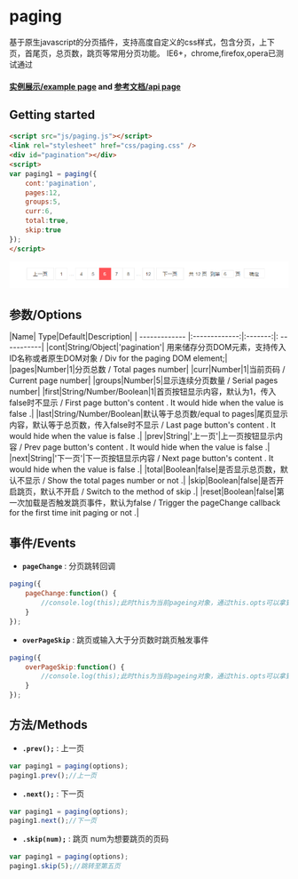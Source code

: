 # paging

基于原生javascript的分页插件，支持高度自定义的css样式，包含分页，上下页，首尾页，总页数，跳页等常用分页功能。
IE6+，chrome,firefox,opera已测试通过

#### [实例展示/example page](https://jinming6568.github.io/paging/) and [参考文档/api page](https://jinming6568.github.io/paging/doc.html)

## Getting started
```html
<script src="js/paging.js"></script>
<link rel="stylesheet" href="css/paging.css" />
<div id="pagination"></div>
<script>
var paging1 = paging({
    cont:'pagination',
    pages:12,
    groups:5,
    curr:6,
    total:true,
    skip:true
});
</script>
```

![demo.png](./src/demo.png)

## 参数/Options

|Name| Type|Default|Description|
| ------------- |:-------------:|:-------:|: -----------|
|cont|String/Object|'pagination'| 用来储存分页DOM元素，支持传入ID名称或者原生DOM对象 / Div for the paging DOM element;|
|pages|Number|1|分页总数 / Total pages number|
|curr|Number|1|当前页码 / Current page number|
|groups|Number|5|显示连续分页数量 / Serial pages number|
|first|String/Number/Boolean|1|首页按钮显示内容，默认为1，传入false时不显示 / First page button's content . It would hide when the value is false .|
|last|String/Number/Boolean|默认等于总页数/equal to pages|尾页显示内容，默认等于总页数，传入false时不显示 / Last page button's content . It would hide when the value is false .|
|prev|String|'上一页'|上一页按钮显示内容 / Prev page button's content . It would hide when the value is false .|
|next|String|'下一页'|下一页按钮显示内容 / Next page button's content . It would hide when the value is false .|
|total|Boolean|false|是否显示总页数，默认不显示 / Show the total pages number or not .|
|skip|Boolean|false|是否开启跳页，默认不开启 / Switch to the method of skip .|
|reset|Boolean|false|第一次加载是否触发跳页事件，默认为false / Trigger the pageChange callback for the first time init paging or not .|

## 事件/Events

* **`pageChange`** : 分页跳转回调
```javascript
paging({
    pageChange:function() {
        //console.log(this);此时this为当前pageing对象，通过this.opts可以拿到当前分页对象参数
    }
});
```

* **`overPageSkip`** : 跳页或输入大于分页数时跳页触发事件
```javascript
paging({
    overPageSkip:function() {
        //console.log(this);此时this为当前pageing对象，通过this.opts可以拿到当前分页对象参数
    }
});
```

## 方法/Methods

* **`.prev();`** : 上一页
```javascript
var paging1 = paging(options);
paging1.prev();//上一页
```

* **`.next();`** : 下一页
```javascript
var paging1 = paging(options);
paging1.next();//下一页
```

* **`.skip(num);`** : 跳页 num为想要跳页的页码
```javascript
var paging1 = paging(options);
paging1.skip(5);//跳转至第五页
```